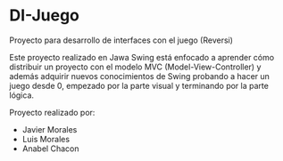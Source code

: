 # DI-Juego
Proyecto para desarrollo de interfaces con el juego (Reversi)

Este proyecto realizado en Jawa Swing está enfocado a aprender cómo distribuir un proyecto con el modelo MVC (Model-View-Controller) y además adquirir nuevos conocimientos de Swing probando a hacer un juego desde 0, empezado por la parte visual y terminando por la parte lógica.

Proyecto realizado por:

* Javier Morales
* Luis Morales
* Anabel Chacon
